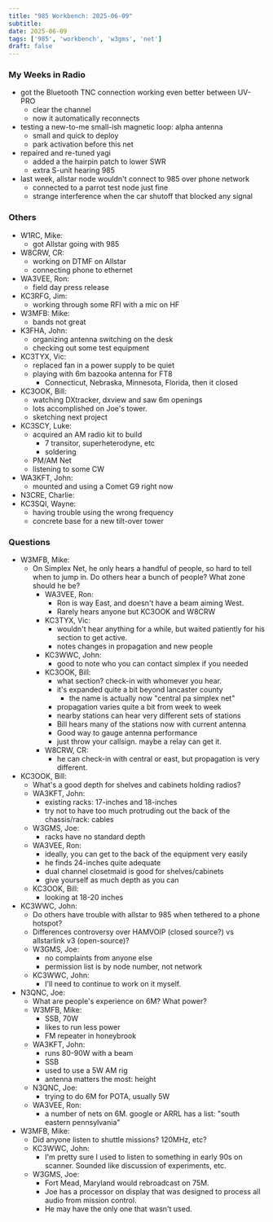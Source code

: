 ```yaml
---
title: "985 Workbench: 2025-06-09"
subtitle:
date: 2025-06-09
tags: ['985', 'workbench', 'w3gms', 'net']
draft: false
---
```

### My Weeks in Radio
- got the Bluetooth TNC connection working even better between UV-PRO
  - clear the channel
  - now it automatically reconnects
- testing a new-to-me small-ish magnetic loop: alpha antenna
  - small and quick to deploy
  - park activation before this net
- repaired and re-tuned yagi
  - added a the hairpin patch to lower SWR
  - extra S-unit hearing 985
- last week, allstar node wouldn't connect to 985 over phone network
  - connected to a parrot test node just fine
  - strange interference when the car shutoff that blocked any signal

### Others
- W1RC, Mike:
  - got Allstar going with 985
- W8CRW, CR:
  - working on DTMF on Allstar
  - connecting phone to ethernet
- WA3VEE, Ron:
  - field day press release
- KC3RFG, Jim:
  - working through some RFI with a mic on HF
- W3MFB: Mike:
  - bands not great
- K3FHA, John:
  - organizing antenna switching on the desk
  - checking out some test equipment
- KC3TYX, Vic:
  - replaced fan in a power supply to be quiet
  - playing with 6m bazooka antenna for FT8
    - Connecticut, Nebraska, Minnesota, Florida,
      then it closed
- KC3OOK, Bill:
  - watching DXtracker, dxview and saw 6m openings
  - lots accomplished on Joe's tower.
  - sketching next project
- KC3SCY, Luke:
  - acquired an AM radio kit to build
    - 7 transitor, superheterodyne, etc
    - soldering
  - PM/AM Net
  - listening to some CW
- WA3KFT, John:
  - mounted and using a Comet G9 right now
- N3CRE, Charlie:
- KC3SQI, Wayne:
  - having trouble using the wrong frequency
  - concrete base for a new tilt-over tower

### Questions
- W3MFB, Mike:
  - On Simplex Net, he only hears a handful of people,
    so hard to tell when to jump in.
    Do others hear a bunch of people?
    What zone should he be?
    - WA3VEE, Ron:
      - Ron is way East, and doesn't have a beam aiming West.
      - Rarely hears anyone but KC3OOK and W8CRW
    - KC3TYX, Vic:
      - wouldn't hear anything for a while,
        but waited patiently for his section to get active.
      - notes changes in propagation and new people
    - KC3WWC, John:
      - good to note who you can contact simplex if you needed
    - KC3OOK, Bill:
      - what section? check-in with whomever you hear.
      - it's expanded quite a bit beyond lancaster county
        - the name is actually now "central pa simplex net"
      - propagation varies quite a bit from week to week
      - nearby stations can hear very different sets of stations
      - Bill hears many of the stations now with current antenna
      - Good way to gauge antenna performance
      - just throw your callsign. maybe a relay can get it.
    - W8CRW, CR:
      - he can check-in with central or east,
        but propagation is very different.
- KC3OOK, Bill:
  - What's a good depth for shelves and cabinets holding radios?
  - WA3KFT, John:
    - existing racks: 17-inches and 18-inches
    - try not to have too much protruding out the back
      of the chassis/rack: cables
  - W3GMS, Joe:
    - racks have no standard depth
  - WA3VEE, Ron:
    - ideally, you can get to the back of the equipment very easily
    - he finds 24-inches quite adequate
    - dual channel closetmaid is good for shelves/cabinets
    - give yourself as much depth as you can
  - KC3OOK, Bill:
    - looking at 18-20 inches
- KC3WWC, John:
  - Do others have trouble with allstar to 985
    when tethered to a phone hotspot?
  - Differences controversy over HAMVOIP (closed source?) 
    vs allstarlink v3 (open-source)?
  - W3GMS, Joe:
    - no complaints from anyone else
    - permission list is by node number, not network
  - KC3WWC, John:
    - I'll need to continue to work on it myself.
- N3QNC, Joe:
  - What are people's experience on 6M? What power?
  - W3MFB, Mike:
    - SSB, 70W
    - likes to run less power
    - FM repeater in honeybrook
  - WA3KFT, John:
    - runs 80-90W with a beam
    - SSB
    - used to use a 5W AM rig
    - antenna matters the most: height
  - N3QNC, Joe:
    - trying to do 6M for POTA, usually 5W
  - WA3VEE, Ron:
    - a number of nets on 6M.
      google or ARRL has a list: "south eastern pennsylvania"
- W3MFB, Mike:
  - Did anyone listen to shuttle missions? 120MHz, etc?
  - KC3WWC, John:
    - I'm pretty sure I used to listen to something in early 90s
      on scanner. Sounded like discussion of experiments, etc.
  - W3GMS, Joe:
    - Fort Mead, Maryland would rebroadcast on 75M.
    - Joe has a processor on display that was designed
      to process all audio
      from mission control.
    - He may have the only one that wasn't used.

<!--more-->
